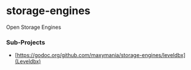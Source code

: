 # storage-engines
Open Storage Engines

### Sub-Projects

* [https://godoc.org/github.com/maxymania/storage-engines/leveldbx](Leveldbx)
